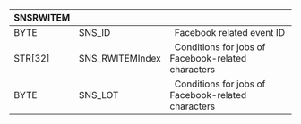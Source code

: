 | SNSRWITEM |                 |                                                      |
| --------- | --------------- | ---------------------------------------------------- |
| BYTE      | SNS_ID          |   Facebook related event ID                          |
| STR[32]   | SNS_RWITEMIndex |   Conditions for jobs of Facebook-related characters |
| BYTE      | SNS_LOT         |   Conditions for jobs of Facebook-related characters |